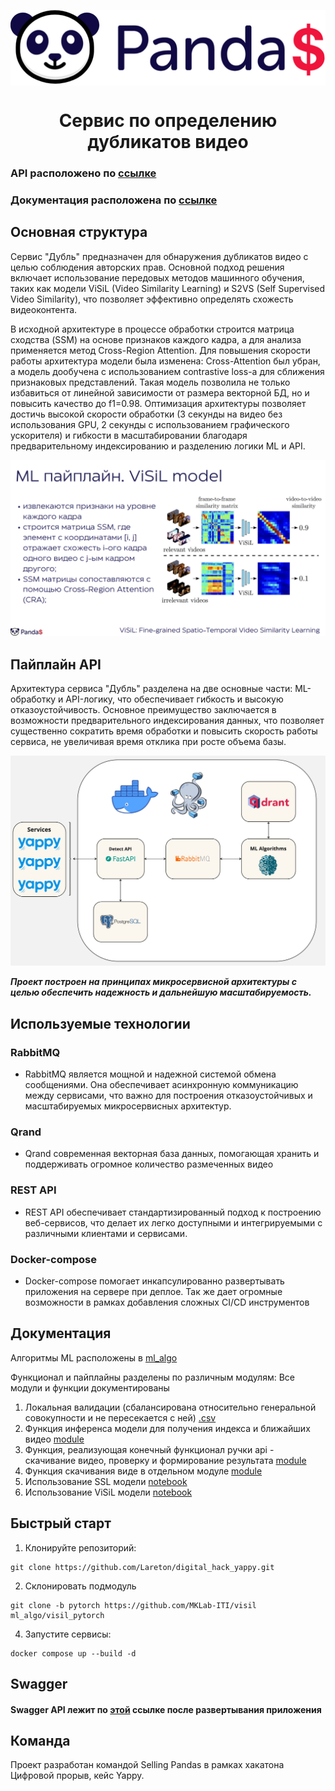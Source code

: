 <p align="center"><img align=center src="images/README_IMAGES/selling_pandas_LOGO.png" width="508" alt="Selling Pandas"/></p>
<h1 align="center">Сервис по определению дубликатов видео</h1>

### API расположено по  [ссылке](http://188.124.36.137:8000/docs) 
### Документация расположена по [ссылке](https://docs.google.com/document/d/13BHxBUGgbUq1RGEGvkENxdHe2Dis3eCGdT8JQeym-6s/edit?usp=sharing)

## Основная структура
Сервис "Дубль" предназначен для обнаружения дубликатов видео с целью соблюдения авторских прав. Основной подход решения включает использование передовых методов машинного обучения, таких как модели ViSiL (Video Similarity Learning) и S2VS (Self Supervised Video Similarity), что позволяет эффективно определять схожесть видеоконтента. 

В исходной архитектуре в процессе обработки строится матрица сходства (SSM) на основе признаков каждого кадра, а для анализа применяется метод Cross-Region Attention. Для повышения скорости работы архитектура модели была изменена: Cross-Attention был убран, а модель дообучена с использованием contrastive loss-а для сближения признаковых представлений. Такая модель позволила не только избавиться от линейной зависимости от размера векторной БД, но и повысить качество до f1=0.98. Оптимизация архитектуры позволяет достичь высокой скорости обработки (3 секунды на видео без использования GPU, 2 секунды с использованием графического ускорителя) и гибкости в масштабировании благодаря предварительному индексированию и разделению логики ML и API.

![](images/README_IMAGES/ml_pipeline.PNG)


## Пайплайн API
Архитектура сервиса "Дубль" разделена на две основные части: ML-обработку и API-логику, что обеспечивает гибкость и высокую отказоустойчивость. Основное преимущество заключается в возможности предварительного индексирования данных, что позволяет существенно сократить время обработки и повысить скорость работы сервиса, не увеличивая время отклика при росте объема базы.

![](images/README_IMAGES/architecture.jpg)

***Проект построен на принципах микросервисной архитектуры с целью обеспечить надежность и дальнейшую масштабируемость.***

## Используемые технологии

### RabbitMQ

- RabbitMQ является мощной и надежной системой обмена сообщениями. Она обеспечивает асинхронную коммуникацию между
  сервисами, что важно для построения отказоустойчивых и масштабируемых микросервисных архитектур.

### Qrand

- Qrand современная векторная база данных, помогающая хранить и поддерживать огромное количество размеченных видео

### REST API

- REST API обеспечивает стандартизированный подход к построению веб-сервисов, что делает их легко доступными и
  интегрируемыми с различными клиентами и сервисами.

### Docker-compose

- Docker-compose помогает инкапсулированно развертывать приложения на сервере при деплое. Так же дает огромные
  возможности в рамках добавления сложных CI/CD инструментов

## Документация
Алгоритмы ML расположены в [ml_algo](ml_algo)

Функционал и пайплайны разделены по различным модулям:
Все модули и функции документированы 
1. Локальная валидации (сбалансирована относительно генеральной совокупности и не пересекается с ней) [.csv](ml_train/cp_vseros_train_1000.csv) 
2. Функция инференса модели для получения индекса и ближайших видео [module](ml_algo/ml_algo.py) 
3. Функция, реализующая конечный функционал ручки api - скачивание видео, проверку и формирование результата [module](ml_algo/check_duplicate.py) 
4. Функция скачивания виде в отдельном модуле [module](ml_algo/utils.py) 
5. Использование SSL модели [notebook](ml_train/s2vs_model_using.ipynb)
6. Использование ViSiL модели [notebook](ml_train/ViSiL_finetuning.ipynb)
 
## Быстрый старт

1. Клонируйте репозиторий:

```shell
git clone https://github.com/Lareton/digital_hack_yappy.git
```

2. Склонировать подмодуль

```shell
git clone -b pytorch https://github.com/MKLab-ITI/visil ml_algo/visil_pytorch
```

4. Запустите сервисы:

```shell
docker compose up --build -d
```

## Swagger

#### Swagger API лежит по [этой](http://188.124.36.137:8000/docs) ссылке после развертывания приложения 

## Команда

Проект разработан командой Selling Pandas в рамках хакатона Цифровой прорыв, кейс Yappy.
